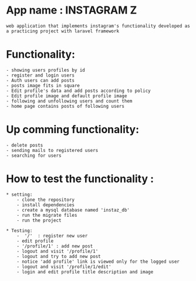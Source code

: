 # App name : INSTAGRAM Z
    web application that implements instagram's functionality developed as a practicing project with laravel framework

# Functionality:
    - showing users profiles by id
    - register and login users
    - Auth users can add posts
    - posts image fits in square
    - Edit profile's data and add posts according to policy
    - Edit profile image and default profile image
    - following and unfollowing users and count them
    - home page contains posts of following users
    

# Up comming functionality:
    - delete posts
    - sending mails to registered users
    - searching for users


# How to test the functionality : 
    * setting: 
        - clone the repository
        - install dependencies 
        - create a mysql database named 'instaz_db'
        - run the migrate files
        - run the project
    
    * Testing: 
        -  '/'  : register new user
        - edit profile 
        - '/profile/1' : add new post
        - logout and visit '/profile/1'
        - logout and try to add new post
        - notice 'add profile' link is viewed only for the logged user
        - logout and visit '/profile/1/edit' 
        - login and edit profile title description and image
